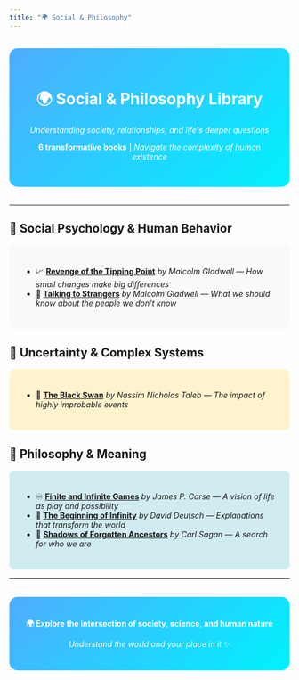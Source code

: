 ```yaml
---
title: "🌍 Social & Philosophy"
---
```


<div style="text-align: center; margin: 2rem 0; padding: 2rem; background: linear-gradient(135deg, #4facfe 0%, #00f2fe 100%); border-radius: 15px; color: white;">

# 🌍 Social & Philosophy Library

*Understanding society, relationships, and life's deeper questions*

**6 transformative books** | *Navigate the complexity of human existence*

</div>

---

## 🧠 Social Psychology & Human Behavior

<div style="background: #f8f9fa; padding: 1.5rem; border-radius: 10px; margin: 1rem 0;">

- 📈 [**Revenge of the Tipping Point**](/books/social/revenge_of_the_tipping_point-malcom_gladwell) *by Malcolm Gladwell* — *How small changes make big differences*
- 🤝 [**Talking to Strangers**](/books/social/talking_to_strangers-malcom_gladwell) *by Malcolm Gladwell* — *What we should know about the people we don't know*

</div>

## 🦢 Uncertainty & Complex Systems

<div style="background: #fff3cd; padding: 1.5rem; border-radius: 10px; margin: 1rem 0;">

- 🖤 [**The Black Swan**](/books/social/the_black_swan-nassim_taleb) *by Nassim Nicholas Taleb* — *The impact of highly improbable events*

</div>

## 🌌 Philosophy & Meaning

<div style="background: #d1ecf1; padding: 1.5rem; border-radius: 10px; margin: 1rem 0;">

- ♾️ [**Finite and Infinite Games**](/books/social/finite_and_infinite_games-james_p_carse) *by James P. Carse* — *A vision of life as play and possibility*
- 🚀 [**The Beginning of Infinity**](/books/social/the_beginning_of_infinity-david_deutsch) *by David Deutsch* — *Explanations that transform the world*
- 🌟 [**Shadows of Forgotten Ancestors**](/books/social/shadows_of_our_ancestors-carl_sagan) *by Carl Sagan* — *A search for who we are*

</div>

---

<div style="text-align: center; margin: 2rem 0; padding: 1.5rem; background: linear-gradient(135deg, #4facfe 0%, #00f2fe 100%); border-radius: 15px; color: white;">

**🌍 Explore the intersection of society, science, and human nature**

*Understand the world and your place in it* ✨

</div>
